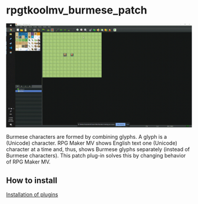 # rpgtkoolmv_burmese_patch

![Illustration](burmese_patch1.gif)

Burmese characters are formed by combining glyphs. A glyph is a (Unicode) character. RPG Maker MV shows English text one (Unicode) character at a time and, thus, shows Burmese glyphs separately (instead of Burmese characters). This patch plug-in solves this by changing behavior of RPG Maker MV.

## How to install

[Installation of plugins](https://www.youtube.com/watch?v=ym_qA6hO5d0)
